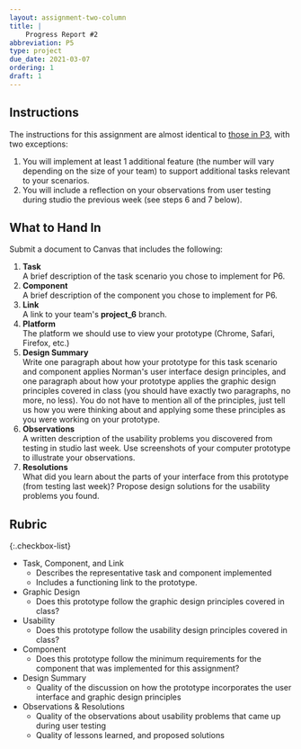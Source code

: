 ```yaml
---
layout: assignment-two-column
title: |
    Progress Report #2
abbreviation: P5
type: project
due_date: 2021-03-07
ordering: 1 
draft: 1
---
```


## Instructions
The instructions for this assignment are almost identical to [those in P3](p3), with two exceptions:
1. You will implement at least 1 additional feature (the number will vary depending on the size of your team) to support additional tasks relevant to your scenarios.
2. You will include a reflection on your observations from user testing during studio the previous week (see steps 6 and 7 below).

## What to Hand In
Submit a document to Canvas that includes the following:

1. **Task**<br> A brief description of the task scenario you chose to implement for P6.
2. **Component**<br> A brief description of the component you chose to implement for P6.
3. **Link**<br>A link to your team's **project_6** branch. 
4. **Platform**<br>The platform we should use to view your prototype (Chrome, Safari, Firefox, etc.)
5. **Design Summary**<br>Write one paragraph about how your prototype for this task scenario and component applies Norman's user interface design principles, and one paragraph about how your prototype applies the graphic design principles covered in class (you should have exactly two paragraphs, no more, no less). You do not have to mention all of the principles, just tell us how you were thinking about and applying some these principles as you were working on your prototype.
6. **Observations**<br>A written description of the usability problems you discovered from testing in studio last week. Use screenshots of your computer prototype to illustrate your observations.
7. **Resolutions**<br>What did you learn about the parts of your interface from this prototype (from testing last week)? Propose design solutions for the usability problems you found.

## Rubric

{:.checkbox-list}
* Task, Component, and Link
   * Describes the representative task and component implemented
   * Includes a functioning link to the prototype.
* Graphic Design 
   * Does this prototype follow the graphic design principles covered in class?
* Usability 
   * Does this prototype follow the usability design principles covered in class?
* Component 
   * Does this prototype follow the minimum requirements for the component that was implemented for this assignment?
* Design Summary
   * Quality of the discussion on how the prototype incorporates the user interface and graphic design principles
* Observations & Resolutions 
   * Quality of the observations about usability problems that came up during user testing
   * Quality of lessons learned, and proposed solutions